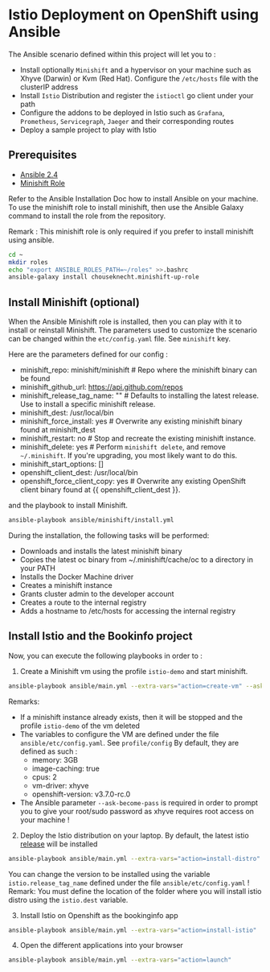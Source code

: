 # Istio Deployment on OpenShift using Ansible

The Ansible scenario defined within this project will let you to : 

- Install optionally `Minishift` and a hypervisor on your machine such as Xhyve (Darwin) or Kvm (Red Hat). Configure the `/etc/hosts` file with the clusterIP address 
- Install `Istio` Distribution and register the `istioctl` go client under your path
- Configure the addons to be deployed in Istio such as `Grafana`, `Prometheus`, `Servicegraph`, `Jaeger` and their corresponding routes
- Deploy a sample project to play with Istio

## Prerequisites

- [Ansible 2.4](ttp://docs.ansible.com/ansible/latest/intro_installation.html)
- [Minishift Role](https://docs.ansible.com/ansible-container/openshift/minishift.html)

Refer to the Ansible Installation Doc how to install Ansible on your machine.
To use the minishift role to install minishift, then use the
Ansible Galaxy command to install the role from the repository. 

Remark : This minishift role is only required if you prefer to install minishift using ansible.

```bash
cd ~
mkdir roles
echo "export ANSIBLE_ROLES_PATH=~/roles" >>.bashrc
ansible-galaxy install chouseknecht.minishift-up-role
```

## Install Minishift (optional)

When the Ansible Minishift role is installed, then you can play with it to install or reinstall Minishift.
The parameters used to customize the scenario can be changed within the `etc/config.yaml` file. See `minishift` key.

Here are the parameters defined for our config :

- minishift_repo: minishift/minishift # Repo where the minishift binary can be found
- minishift_github_url: https://api.github.com/repos
- minishift_release_tag_name: "" # Defaults to installing the latest release. Use to install a specific minishift release.
- minishift_dest: /usr/local/bin
- minishift_force_install: yes # Overwrite any existing minishift binary found at minishift_dest
- minishift_restart: no # Stop and recreate the existing minishift instance.
- minishift_delete: yes # Perform `minishift delete`, and remove `~/.minishift`. If you're upgrading, you most likely want to do this.
- minishift_start_options: []
- openshift_client_dest: /usr/local/bin
- openshift_force_client_copy: yes # Overwrite any existing OpenShift client binary found at {{ openshift_client_dest }}.

and the playbook to install Minishift. 

```bash
ansible-playbook ansible/minishift/install.yml
```

During the installation, the following tasks will be performed:

- Downloads and installs the latest minishift binary
- Copies the latest oc binary from ~/.minishift/cache/oc to a directory in your PATH
- Installs the Docker Machine driver
- Creates a minishift instance
- Grants cluster admin to the developer account
- Creates a route to the internal registry
- Adds a hostname to /etc/hosts for accessing the internal registry

## Install Istio and the Bookinfo project

Now, you can execute the following playbooks in order to :

1. Create a Minishift vm using the profile `istio-demo` and start minishift.
```bash
ansible-playbook ansible/main.yml --extra-vars="action=create-vm" --ask-become-pass
```

Remarks:

- If a minishift instance already exists, then it will be stopped and the profile `istio-demo` of the vm deleted
- The variables to configure the VM are defined under the file `ansible/etc/config.yaml`. See `profile/config`
  By default, they are defined as such :
  - memory: 3GB
  - image-caching: true
  - cpus: 2
  - vm-driver: xhyve
  - openshift-version: v3.7.0-rc.0
- The Ansible parameter `--ask-become-pass` is required in order to prompt you to give your root/sudo password
  as xhyve requires root access on your machine ! 

2. Deploy the Istio distribution on your laptop. By default, the latest istio [release](https://github.com/istio/istio/releases/) will be installed
```bash
ansible-playbook ansible/main.yml --extra-vars="action=install-distro"
```
You can change the version to be installed using the variable `istio.release_tag_name` defined under the file `ansible/etc/config.yaml`
! Remark: You must define the location of the folder where you will install istio distro using the `istio.dest` variable.

3. Install Istio on Openshift as the bookinginfo app
```bash
ansible-playbook ansible/main.yml --extra-vars="action=install-istio"
```

4. Open the different applications into your browser
```bash
ansible-playbook ansible/main.yml --extra-vars="action=launch"
```